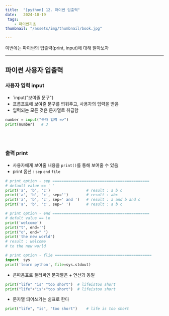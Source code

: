 ```yaml
---
title:  "[python] 12. 파이썬 입출력"
date:   2024-10-19
 tags:
    - 파이썬기초
thumbnail: "/assets/img/thumbnail/book.jpg"

---
```

이번에는 파이썬의 입출력(print, input)에 대해 알아보자



---

## **파이썬 사용자 입출력**
### **사용자 입력 input**
* `input("보여줄 문구")
* 프롬프트에 보여줄 문구를 띄워주고, 사용자의 입력을 받음
* 입력되는 모든 것은 문자열로 취급함

```py
number = input("숫자 입력 =>")
print(number) 	# 3
```

<br>
<br>

### **출력 print**
* 사용자에게 보여줄 내용을 `print()`를 통해 보여줄 수 있음
* print 옵션 : `sep` `end` `file`

```py
# print option - sep ===========================================
# default value == ' '
print('a', 'b', 'c') 				# result : a b c
print('a', 'b', 'c', sep='') 		# result : abc
print('a', 'b', 'c', sep=' and ') 	# result : a and b and c
print('a', 'b', 'c', sep=' ') 		# result : a b c
```
 

 ```py
# print option - end ===========================================
# defalt value == \n
print('welcome')
print("t", end='')
print("o", end=" ")
print('the new world')
# result : welcome
# to the new world
```

```py
# print option - flie ===========================================
import  sys
print('learn python', file=sys.stdout)
```



* 큰따옴표로 둘러싸인 문자열은 + 연산과 동일

```py
print("life" "is" "too short")  # lifeistoo short
print("life"+"is"+"too short")  # lifeistoo short
```

* 문자열 띄어쓰기는 쉼표로 한다

```py
print("life", "is", "too short")	# life is too short
```

